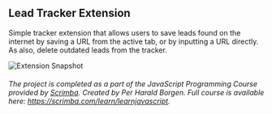 ## Lead Tracker Extension

Simple tracker extension that allows users to save leads found on the internet by saving a URL from the active tab, or by inputting a URL directly. As also, delete outdated leads from the tracker.

![Extension Snapshot](https://user-images.githubusercontent.com/79474744/158037266-8917bee2-9488-4c3e-97cc-c053cbd6d527.PNG)

###### *The project is completed as a part of the JavaScript Programming Course provided by [Scrimba](https://scrimba.com). Created by Per Harald Borgen. Full course is available here: https://scrimba.com/learn/learnjavascript.*
